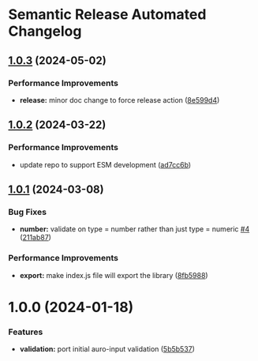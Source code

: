 # Semantic Release Automated Changelog

## [1.0.3](https://github.com/AlaskaAirlines/auro-formvalidation/compare/v1.0.2...v1.0.3) (2024-05-02)


### Performance Improvements

* **release:** minor doc change to force release action ([8e599d4](https://github.com/AlaskaAirlines/auro-formvalidation/commit/8e599d41ed9eb8d3a22b01a52abbb902709ccd2a))

## [1.0.2](https://github.com/AlaskaAirlines/auro-formvalidation/compare/v1.0.1...v1.0.2) (2024-03-22)


### Performance Improvements

* update repo to support ESM development ([ad7cc6b](https://github.com/AlaskaAirlines/auro-formvalidation/commit/ad7cc6b4137d1da1e73c332ada7e9864beeed9a9))

## [1.0.1](https://github.com/AlaskaAirlines/auro-formvalidation/compare/v1.0.0...v1.0.1) (2024-03-08)


### Bug Fixes

* **number:** validate on type = number rather than just type = numeric [#4](https://github.com/AlaskaAirlines/auro-formvalidation/issues/4) ([211ab87](https://github.com/AlaskaAirlines/auro-formvalidation/commit/211ab87c3ee4540d6e42ea3ce9c654d29b3dbf05))


### Performance Improvements

* **export:** make index.js file will  export the library ([8fb5988](https://github.com/AlaskaAirlines/auro-formvalidation/commit/8fb59888a52fd9bf2211326cc4e802be79bbfb13))

# 1.0.0 (2024-01-18)


### Features

* **validation:** port initial auro-input validation ([5b5b537](https://github.com/AlaskaAirlines/auro-formvalidation/commit/5b5b537ffff55d01da8d8bd76a4e6de7bb3300ad))
